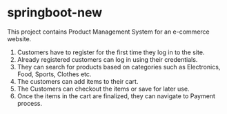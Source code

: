 # springboot-new
This project contains Product Management System for an e-commerce website.
1. Customers have to register for the first time they log in to the site.
2. Already registered customers can log in using their credentials.
3. They can search for products based on categories such as Electronics, Food, Sports, Clothes etc.
4. The customers can add items to their cart.
5. The Customers can checkout the items or save for later use.
6. Once the items in the cart are finalized, they can navigate to Payment process.

